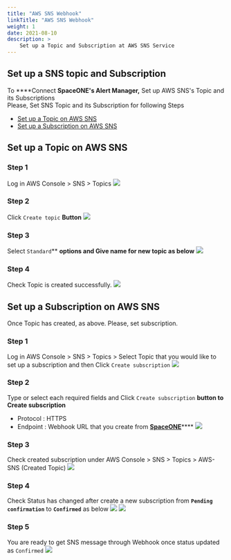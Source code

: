 ```yaml
---
title: "AWS SNS Webhook"
linkTitle: "AWS SNS Webhook"
weight: 1
date: 2021-08-10
description: >
    Set up a Topic and Subscription at AWS SNS Service
---
```


## Set up a SNS topic and Subscription
To ****Connect **SpaceONE's Alert Manager,** Set up AWS SNS's Topic and its Subscriptions <br>
Please, Set SNS Topic and its Subscription for following Steps
* [Set up a Topic on AWS SNS](#set-up-a-topic-on-aws-sns)
* [Set up a Subscription on AWS SNS](#set-up-a-subscription-on-aws-sns)

## Set up a Topic on AWS SNS

### Step 1
Log in AWS Console &gt; SNS &gt; Topics
![](/docs/guides_v1/alert_manager/webhook_settings/aws_sns_webhook_img/aws_sns_webhook_img_01.png)

### Step 2 
Click `Create topic`  **Button**
![](/docs/guides_v1/alert_manager/webhook_settings/aws_sns_webhook_img/aws_sns_webhook_img_02.png)

### Step 3
Select `Standard`**  **options and Give name for new topic as below**
![](/docs/guides_v1/alert_manager/webhook_settings/aws_sns_webhook_img/aws_sns_webhook_img_03.png)

### Step 4
Check Topic is created successfully.
![](/docs/guides_v1/alert_manager/webhook_settings/aws_sns_webhook_img/aws_sns_webhook_img_04.png)

## Set up a Subscription on AWS SNS
Once Topic has created, as above. Please, set subscription.

### Step 1 
Log in AWS Console &gt; SNS &gt; Topics &gt; Select Topic that you would like to set up a subscription and then Click  `Create subscription`
![](/docs/guides_v1/alert_manager/webhook_settings/aws_sns_webhook_img/aws_sns_webhook_img_05.png)

### Step 2
Type or select each required fields and Click `Create subscription` **button to** **Create subscription**
* Protocol : HTTPS
* Endpoint : Webhook URL that you create from [**SpaceONE**](#webhook-list)\*\*\*\*
![](/docs/guides_v1/alert_manager/webhook_settings/aws_sns_webhook_img/aws_sns_webhook_img_06.png)

### Step 3  
Check created subscription under  AWS Console &gt; SNS &gt; Topics &gt; AWS-SNS \(Created Topic\)
![](/docs/guides_v1/alert_manager/webhook_settings/aws_sns_webhook_img/aws_sns_webhook_img_07.png)

### Step 4
Check Status has changed after create a new subscription from **`Pending confirmation`** to  **`Confirmed`** as below
![](/docs/guides_v1/alert_manager/webhook_settings/aws_sns_webhook_img/aws_sns_webhook_img_08.png)
![](/docs/guides_v1/alert_manager/webhook_settings/aws_sns_webhook_img/aws_sns_webhook_img_09.png)

### Step 5
You are ready to get SNS message through Webhook once status updated as `Confirmed`
![](/docs/guides_v1/alert_manager/webhook_settings/aws_sns_webhook_img/aws_sns_webhook_img_10.png)
